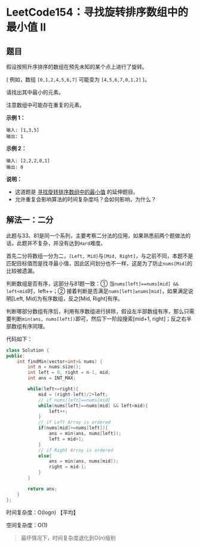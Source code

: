 # LeetCode154：寻找旋转排序数组中的最小值 II

## 题目

假设按照升序排序的数组在预先未知的某个点上进行了旋转。

( 例如，数组 `[0,1,2,4,5,6,7]` 可能变为 `[4,5,6,7,0,1,2]` )。

请找出其中最小的元素。

注意数组中可能存在重复的元素。

**示例 1：**

```
输入: [1,3,5]
输出: 1
```

**示例 2：**

```
输入: [2,2,2,0,1]
输出: 0
```

**说明：**

- 这道题是 [寻找旋转排序数组中的最小值](https://leetcode-cn.com/problems/find-minimum-in-rotated-sorted-array/description/) 的延伸题目。
- 允许重复会影响算法的时间复杂度吗？会如何影响，为什么？

## 解法一：二分

此题与33、81是同一个系列，主要考察二分法的应用，如果熟悉前两个题做法的话，此题并不复杂，并没有达到`Hard`难度。

首先二分将数组一分为二，`[Left, Mid]`与`[Mid, Right]`，与之前不同，本题不是匹配目标值而是找寻最小值，因此区间划分也不一样，这是为了防止`nums[Mid]`的比较被遗漏。

判断数组是否有序，这部分与81题一致：① 当`nums[left]==nums[mid] && left<mid`时，left++；② 接着判断是否满足`nums[left]≥nums[mid]`，如果满足说明[Left, Mid]为有序数组，反之[Mid, Right]有序。

判断哪部分数组有序后，利用有序数组进行排除，假设左半部数组有序，那么只需要判断`min(ans, nums[left])`即可，然后下一阶段搜索[mid+1, right]；反之右半部数组有序同理。

代码如下：

```c++
class Solution {
public:
    int findMin(vector<int>& nums) {
        int n = nums.size();
        int left = 0, right = n-1, mid;
        int ans = INT_MAX;

        while(left<=right){
            mid = (right-left)/2+left;
            // if nums[left]==nums[mid]
            while(nums[left]==nums[mid] && left<mid){
                left++;
            }
            // if Left Array is ordered
            if(nums[mid]>=nums[left]){
                ans = min(ans, nums[left]);
                left = mid+1;
            }
            // if Right Array is ordered
            else{
                ans = min(ans, nums[mid]);
                right = mid-1;
            }
        }

        return ans;
    }
};
```

时间复杂度：O(logn) 【平均】

空间复杂度：O(1)

> 最坏情况下，时间复杂度退化到O(n)级别